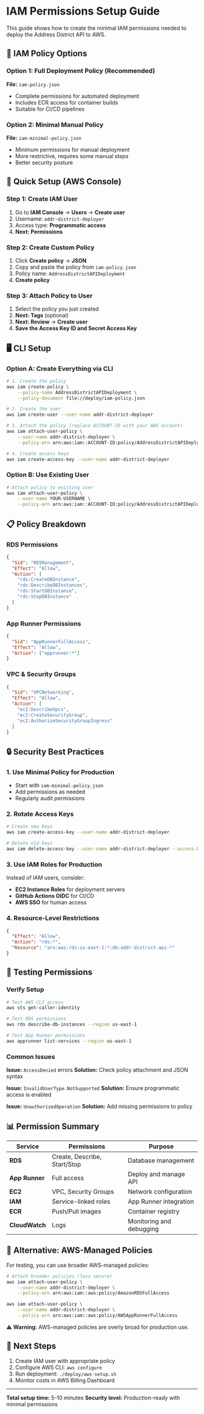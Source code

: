 # IAM Permissions Setup Guide

This guide shows how to create the minimal IAM permissions needed to deploy the Address District API to AWS.

## 🔐 IAM Policy Options

### Option 1: Full Deployment Policy (Recommended)
**File:** `iam-policy.json`
- Complete permissions for automated deployment
- Includes ECR access for container builds
- Suitable for CI/CD pipelines

### Option 2: Minimal Manual Policy
**File:** `iam-minimal-policy.json`
- Minimum permissions for manual deployment
- More restrictive, requires some manual steps
- Better security posture

## 🚀 Quick Setup (AWS Console)

### Step 1: Create IAM User

1. Go to **IAM Console** → **Users** → **Create user**
2. Username: `addr-district-deployer`
3. Access type: **Programmatic access**
4. **Next: Permissions**

### Step 2: Create Custom Policy

1. Click **Create policy** → **JSON**
2. Copy and paste the policy from `iam-policy.json`
3. Policy name: `AddressDistrictAPIDeployment`
4. **Create policy**

### Step 3: Attach Policy to User

1. Select the policy you just created
2. **Next: Tags** (optional)
3. **Next: Review** → **Create user**
4. **Save the Access Key ID and Secret Access Key**

## 🖥️ CLI Setup

### Option A: Create Everything via CLI

```bash
# 1. Create the policy
aws iam create-policy \
    --policy-name AddressDistrictAPIDeployment \
    --policy-document file://deploy/iam-policy.json

# 2. Create the user
aws iam create-user --user-name addr-district-deployer

# 3. Attach the policy (replace ACCOUNT-ID with your AWS account)
aws iam attach-user-policy \
    --user-name addr-district-deployer \
    --policy-arn arn:aws:iam::ACCOUNT-ID:policy/AddressDistrictAPIDeployment

# 4. Create access keys
aws iam create-access-key --user-name addr-district-deployer
```

### Option B: Use Existing User

```bash
# Attach policy to existing user
aws iam attach-user-policy \
    --user-name YOUR-USERNAME \
    --policy-arn arn:aws:iam::ACCOUNT-ID:policy/AddressDistrictAPIDeployment
```

## 📋 Policy Breakdown

### RDS Permissions
```json
{
  "Sid": "RDSManagement",
  "Effect": "Allow",
  "Action": [
    "rds:CreateDBInstance",
    "rds:DescribeDBInstances",
    "rds:StartDBInstance",
    "rds:StopDBInstance"
  ]
}
```

### App Runner Permissions
```json
{
  "Sid": "AppRunnerFullAccess",
  "Effect": "Allow",
  "Action": ["apprunner:*"]
}
```

### VPC & Security Groups
```json
{
  "Sid": "VPCNetworking",
  "Effect": "Allow",
  "Action": [
    "ec2:DescribeVpcs",
    "ec2:CreateSecurityGroup",
    "ec2:AuthorizeSecurityGroupIngress"
  ]
}
```

## 🔒 Security Best Practices

### 1. Use Minimal Policy for Production
- Start with `iam-minimal-policy.json`
- Add permissions as needed
- Regularly audit permissions

### 2. Rotate Access Keys
```bash
# Create new keys
aws iam create-access-key --user-name addr-district-deployer

# Delete old keys
aws iam delete-access-key --user-name addr-district-deployer --access-key-id OLD-KEY-ID
```

### 3. Use IAM Roles for Production
Instead of IAM users, consider:
- **EC2 Instance Roles** for deployment servers
- **GitHub Actions OIDC** for CI/CD
- **AWS SSO** for human access

### 4. Resource-Level Restrictions
```json
{
  "Effect": "Allow",
  "Action": "rds:*",
  "Resource": "arn:aws:rds:us-east-1:*:db:addr-district-api-*"
}
```

## 🧪 Testing Permissions

### Verify Setup
```bash
# Test AWS CLI access
aws sts get-caller-identity

# Test RDS permissions
aws rds describe-db-instances --region us-east-1

# Test App Runner permissions
aws apprunner list-services --region us-east-1
```

### Common Issues

**Issue:** `AccessDenied` errors
**Solution:** Check policy attachment and JSON syntax

**Issue:** `InvalidUserType.NotSupported`
**Solution:** Ensure programmatic access is enabled

**Issue:** `UnauthorizedOperation`
**Solution:** Add missing permissions to policy

## 📊 Permission Summary

| Service | Permissions | Purpose |
|---------|------------|---------|
| **RDS** | Create, Describe, Start/Stop | Database management |
| **App Runner** | Full access | Deploy and manage API |
| **EC2** | VPC, Security Groups | Network configuration |
| **IAM** | Service-linked roles | App Runner integration |
| **ECR** | Push/Pull images | Container registry |
| **CloudWatch** | Logs | Monitoring and debugging |

## 🔄 Alternative: AWS-Managed Policies

For testing, you can use broader AWS-managed policies:

```bash
# Attach broader policies (less secure)
aws iam attach-user-policy \
    --user-name addr-district-deployer \
    --policy-arn arn:aws:iam::aws:policy/AmazonRDSFullAccess

aws iam attach-user-policy \
    --user-name addr-district-deployer \
    --policy-arn arn:aws:iam::aws:policy/AWSAppRunnerFullAccess
```

⚠️ **Warning:** AWS-managed policies are overly broad for production use.

## 🎯 Next Steps

1. Create IAM user with appropriate policy
2. Configure AWS CLI: `aws configure`
3. Run deployment: `./deploy/aws-setup.sh`
4. Monitor costs in AWS Billing Dashboard

---

**Total setup time:** 5-10 minutes
**Security level:** Production-ready with minimal permissions